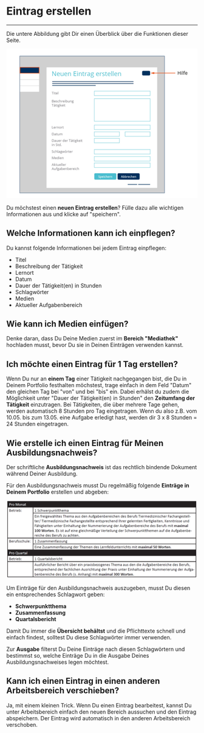 # Eintrag erstellen
- - - 
Die untere Abbildung gibt Dir einen Überblick über die Funktionen dieser Seite.

![Portfolioeintrag erstellen](/media/Ausbildungsportfolio_final-05.jpg)

Du möchstest einen **neuen Eintrag erstellen**? Fülle dazu alle wichtigen Informationen aus und klicke auf "speichern".

## Welche Informationen kann ich einpflegen?
Du kannst folgende Informationen bei jedem Eintrag einpflegen:

* Titel
* Beschreibung der Tätigkeit
* Lernort
* Datum
* Dauer der Tätigkeit(en) in Stunden
* Schlagwörter
* Medien
* Aktueller Aufgabenbereich

## Wie kann ich Medien einfügen?
Denke daran, dass Du Deine Medien zuerst im **Bereich "Mediathek"** hochladen musst, bevor Du sie in Deinen Einträgen verwenden kannst.

## Ich möchte einen Eintrag für 1 Tag erstellen?
Wenn Du nur an **einem Tag** einer Tätigkeit nachgegangen bist, die Du in Deinem Portfolio festhalten möchstest, trage einfach in dem Feld "Datum" den gleichen Tag bei "von" und bei "bis" ein. Dabei erhälst du zudem die Möglichkeit unter "Dauer der Tätigkeit(en) in Stunden" den **Zeitumfang der Tätigkeit** einzutragen. Bei Tätigkeiten, die über mehrere Tage gehen, werden automatisch 8 Stunden pro Tag eingetragen. Wenn du also z.B. vom 10.05. bis zum 13.05. eine Aufgabe erledigt hast, werden dir 3 x 8 Stunden = 24 Stunden eingetragen.

## Wie erstelle ich einen Eintrag für Meinen Ausbildungsnachweis?
Der schriftliche **Ausbildungsnachweis** ist das rechtlich bindende Dokument während Deiner Ausbildung. 

Für den Ausbildungsnachweis musst Du regelmäßig folgende **Einträge in Deinem Portfolio** erstellen und abgeben:

![Portfolioeinträge für den Ausbildungsnachweis](/media/Ausbildungsnachweis.png)

Um Einträge für den Ausbildungsnachweis auszugeben, musst Du diesen ein entsprechendes Schlagwort geben:
* **Schwerpunktthema**
* **Zusammenfassung**
* **Quartalsbericht**

Damit Du immer die **Übersicht behältst** und die Pflichttexte schnell und einfach findest, solltest Du diese Schlagwörter immer verwenden.

Zur **Ausgabe** filterst Du Deine Einträge nach diesen Schlagwörtern und bestimmst so, welche Einträge Du in die Ausgabe Deines Ausbildungsnachweises legen möchtest. 

## Kann ich einen Eintrag in einen anderen Arbeitsbereich verschieben?
Ja, mit einem kleinen Trick.
Wenn Du einen Eintrag bearbeitest, kannst Du unter Arbeitsbereich einfach den neuen Bereich aussuchen und den Eintrag abspeichern. Der Eintrag wird automatisch in den anderen Arbeitsbereich verschoben.